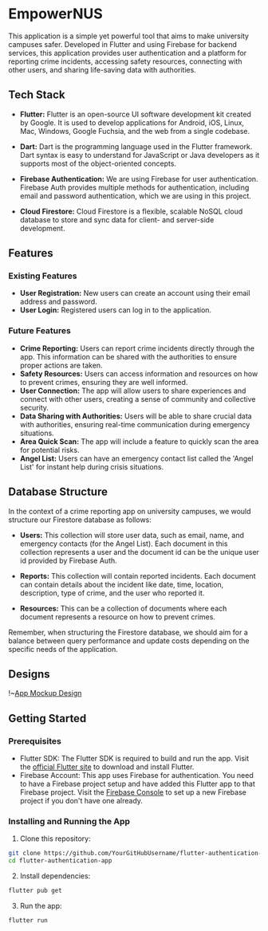 # EmpowerNUS

This application is a simple yet powerful tool that aims to make university campuses safer. Developed in Flutter and using Firebase for backend services, this application provides user authentication and a platform for reporting crime incidents, accessing safety resources, connecting with other users, and sharing life-saving data with authorities. 

## Tech Stack

- **Flutter:** Flutter is an open-source UI software development kit created by Google. It is used to develop applications for Android, iOS, Linux, Mac, Windows, Google Fuchsia, and the web from a single codebase.
  
- **Dart:** Dart is the programming language used in the Flutter framework. Dart syntax is easy to understand for JavaScript or Java developers as it supports most of the object-oriented concepts.

- **Firebase Authentication:** We are using Firebase for user authentication. Firebase Auth provides multiple methods for authentication, including email and password authentication, which we are using in this project.
  
- **Cloud Firestore:** Cloud Firestore is a flexible, scalable NoSQL cloud database to store and sync data for client- and server-side development.

## Features

### Existing Features

- **User Registration:** New users can create an account using their email address and password.
- **User Login:** Registered users can log in to the application.

### Future Features

- **Crime Reporting:** Users can report crime incidents directly through the app. This information can be shared with the authorities to ensure proper actions are taken.
- **Safety Resources:** Users can access information and resources on how to prevent crimes, ensuring they are well informed.
- **User Connection:** The app will allow users to share experiences and connect with other users, creating a sense of community and collective security.
- **Data Sharing with Authorities:** Users will be able to share crucial data with authorities, ensuring real-time communication during emergency situations.
- **Area Quick Scan:** The app will include a feature to quickly scan the area for potential risks.
- **Angel List:** Users can have an emergency contact list called the 'Angel List' for instant help during crisis situations.

## Database Structure

In the context of a crime reporting app on university campuses, we would structure our Firestore database as follows:

- **Users:** This collection will store user data, such as email, name, and emergency contacts (for the Angel List). Each document in this collection represents a user and the document id can be the unique user id provided by Firebase Auth.

- **Reports:** This collection will contain reported incidents. Each document can contain details about the incident like date, time, location, description, type of crime, and the user who reported it.

- **Resources:** This can be a collection of documents where each document represents a resource on how to prevent crimes.

Remember, when structuring the Firestore database, we should aim for a balance between query performance and update costs depending on the specific needs of the application.

## Designs

!~[App Mockup Design](https://github.com/YuvBindal/EmpowerNUS/blob/main/App%20Mockup%20Design.png)


## Getting Started

### Prerequisites

- Flutter SDK: The Flutter SDK is required to build and run the app. Visit the [official Flutter site](https://flutter.dev/) to download and install Flutter.
- Firebase Account: This app uses Firebase for authentication. You need to have a Firebase project setup and have added this Flutter app to that Firebase project. Visit the [Firebase Console](https://console.firebase.google.com) to set up a new Firebase project if you don't have one already.

### Installing and Running the App

1. Clone this repository:

```bash
git clone https://github.com/YourGitHubUsername/flutter-authentication-app.git
cd flutter-authentication-app
```

2. Install dependencies:

```bash
flutter pub get


```

3. Run the app:

```bash
flutter run
```

